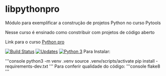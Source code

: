 # libpythonpro
Módulo para exemplificar a construção de projetos Python no curso Pytools

Nesse curso é ensinado como constribuir com projetos de código aberto

Link para o curso [Python pro](https://plataforma.dev.pro.br/)

[![Build Status](https://www.travis-ci.com/correamv/libpythonpro.svg?branch=main)](https://www.travis-ci.com/correamv/libpythonpro)
[![Updates](https://pyup.io/repos/github/correamv/libpythonpro/shield.svg)](https://pyup.io/repos/github/correamv/libpythonpro/)
[![Python 3](https://pyup.io/repos/github/correamv/libpythonpro/python-3-shield.svg)](https://pyup.io/repos/github/correamv/libpythonpro/)
Para Instalar:

'''console
python3 -m venv .venv
source .venv/scripts/activate
pip install - requirements-dev.txt
'''
Para conferir qualidade do código:
'''console
flake8
'''